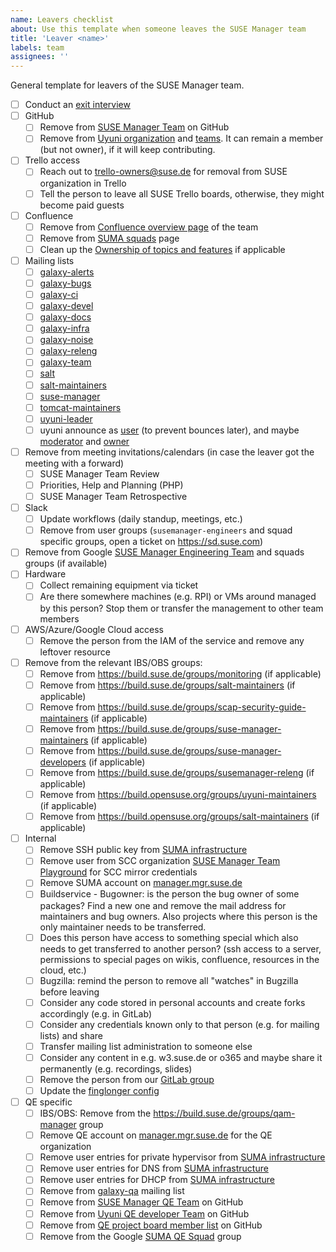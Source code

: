 ```yaml
---
name: Leavers checklist
about: Use this template when someone leaves the SUSE Manager team
title: 'Leaver <name>'
labels: team
assignees: ''
---
```


General template for leavers of the SUSE Manager team.

- [ ] Conduct an [exit interview](https://en.wikipedia.org/wiki/Exit_interview)
- [ ] GitHub
  - [ ] Remove from [SUSE Manager Team](https://github.com/orgs/SUSE/teams/suse-manager-team/members) on GitHub
  - [ ] Remove from [Uyuni organization](https://github.com/orgs/uyuni-project/people) and [teams](https://github.com/orgs/uyuni-project/teams). It can remain a member (but not owner), if it will keep contributing.
- [ ] Trello access
  - [ ] Reach out to trello-owners@suse.de for removal from SUSE organization in Trello
  - [ ] Tell the person to leave all SUSE Trello boards, otherwise, they might become paid guests
- [ ] Confluence
  - [ ] Remove from [Confluence overview page](https://confluence.suse.com/display/SUSEMANAGER/SUSE+Manager) of the team
  - [ ] Remove from [SUMA squads](https://confluence.suse.com/display/SUSEMANAGER/Squads%2C+People+and+Topics) page
  - [ ] Clean up the [Ownership of topics and features](https://confluence.suse.com/display/SUSEMANAGER/Squads%2C+People+and+Topics) if applicable
- [ ] Mailing lists
  - [ ] [galaxy-alerts](https://mailman.suse.de/mailman/admin/galaxy-alerts/members/remove)
  - [ ] [galaxy-bugs](https://mailman.suse.de/mailman/admin/galaxy-bugs/members/remove)
  - [ ] [galaxy-ci](https://mailman.suse.de/mailman/admin/galaxy-ci/members/remove)
  - [ ] [galaxy-devel](https://mailman.suse.de/mailman/admin/galaxy-devel/members/remove)
  - [ ] [galaxy-docs](https://mailman.suse.de/mailman/admin/galaxy-docs/members/remove)
  - [ ] [galaxy-infra](https://mailman.suse.de/mailman/admin/galaxy-infra/members/remove)
  - [ ] [galaxy-noise](https://mailman.suse.de/mailman/admin/galaxy-noise/members/remove)
  - [ ] [galaxy-releng](https://mailman.suse.de/mailman/admin/galaxy-releng/members/remove)
  - [ ] [galaxy-team](https://mailman.suse.de/mailman/admin/galaxy-team/members/remove)
  - [ ] [salt](https://mailman.suse.de/mailman/admin/salt/members/remove)
  - [ ] [salt-maintainers](https://mailman.suse.de/mailman/admin/salt-maintainers/members/remove)
  - [ ] [suse-manager](https://mailman.suse.de/mailman/admin/suse-manager/members/remove)
  - [ ] [tomcat-maintainers](https://mailman.suse.de/mailman/admin/tomcat-maintainers/members/remove)
  - [ ] [uyuni-leader](https://mailman.suse.de/mailman/admin/uyuni-leader/members/remove)
  - [ ] uyuni announce as [user](https://lists.opensuse.org/manage/lists/announce.lists.uyuni-project.org/members/member/) (to prevent bounces later), and maybe [moderator](https://lists.opensuse.org/manage/lists/announce.lists.uyuni-project.org/members/moderator/) and [owner](https://lists.opensuse.org/manage/lists/announce.lists.uyuni-project.org/members/owner/)
- [ ] Remove from meeting invitations/calendars (in case the leaver got the meeting with a forward)
  - [ ] SUSE Manager Team Review
  - [ ] Priorities, Help and Planning (PHP)
  - [ ] SUSE Manager Team Retrospective
- [ ] Slack
  - [ ] Update workflows (daily standup, meetings, etc.)
  - [ ] Remove from user groups (`susemanager-engineers` and squad specific groups, open a ticket on https://sd.suse.com)
- [ ] Remove from Google [SUSE Manager Engineering Team](https://groups.google.com/a/suse.com/g/suma-all/members) and squads groups (if available)
- [ ] Hardware
  - [ ] Collect remaining equipment via ticket
  - [ ] Are there somewhere machines (e.g. RPI) or VMs around managed by this person? Stop them or transfer the management to other team members
- [ ] AWS/Azure/Google Cloud access
  - [ ] Remove the person from the IAM of the service and remove any leftover resource
- [ ] Remove from the relevant IBS/OBS groups:
  - [ ] Remove from https://build.suse.de/groups/monitoring (if applicable)
  - [ ] Remove from https://build.suse.de/groups/salt-maintainers (if applicable)
  - [ ] Remove from https://build.suse.de/groups/scap-security-guide-maintainers (if applicable)
  - [ ] Remove from https://build.suse.de/groups/suse-manager-maintainers (if applicable)
  - [ ] Remove from https://build.suse.de/groups/suse-manager-developers (if applicable)
  - [ ] Remove from https://build.suse.de/groups/susemanager-releng (if applicable)
  - [ ] Remove from https://build.opensuse.org/groups/uyuni-maintainers (if applicable)
  - [ ] Remove from https://build.opensuse.org/groups/salt-maintainers (if applicable)
- [ ] Internal
  - [ ] Remove SSH public key from [SUMA infrastructure](https://gitlab.suse.de/galaxy/infrastructure/-/blob/master/srv/salt/ssh/init.sls)
  - [ ] Remove user from SCC organization [SUSE Manager Team Playground](https://scc.suse.com/organizations/432530/users) for SCC mirror credentials
  - [ ] Remove SUMA account on [manager.mgr.suse.de](https://manager.mgr.suse.de)
  - [ ] Buildservice - Bugowner: is the person the bug owner of some packages? Find a new one and remove the mail address for maintainers and bug owners. Also projects where this person is the only maintainer needs to be transferred.
  - [ ] Does this person have access to something special which also needs to get transferred to another person? (ssh access to a server, permissions to special pages on wikis, confluence, resources in the cloud, etc.)
  - [ ] Bugzilla: remind the person to remove all "watches" in Bugzilla before leaving
  - [ ] Consider any code stored in personal accounts and create forks accordingly (e.g. in GitLab)
  - [ ] Consider any credentials known only to that person (e.g. for mailing lists) and share
  - [ ] Transfer mailing list administration to someone else
  - [ ] Consider any content in e.g. w3.suse.de or o365 and maybe share it permanently (e.g. recordings, slides)
  - [ ] Remove the person from our [GitLab group](https://gitlab.suse.de/groups/galaxy/-/group_members)
  - [ ] Update the [finglonger config](https://gitlab.suse.de/galaxy/infrastructure/-/blob/master/srv/salt/bugguy-finglonger/galaxy.edn)
- [ ] QE specific
  - [ ] IBS/OBS: Remove from the https://build.suse.de/groups/qam-manager group
  - [ ] Remove QE account on [manager.mgr.suse.de](https://manager.mgr.suse.de) for the QE organization
  - [ ] Remove user entries for private hypervisor from [SUMA infrastructure](https://gitlab.suse.de/galaxy/infrastructure/-/blob/master/srv/salt/qa/users/init.sls)
  - [ ] Remove user entries for DNS from [SUMA infrastructure](https://gitlab.suse.de/galaxy/infrastructure/-/tree/master/srv/salt/bind-server)
  - [ ] Remove user entries for DHCP from [SUMA infrastructure](https://gitlab.suse.de/galaxy/infrastructure/-/tree/master/srv/salt/dhcpd-server)
  - [ ] Remove from [galaxy-qa](https://mailman.suse.de/mailman/admin/galaxy-qa/members/remove) mailing list
  - [ ] Remove from [SUSE Manager QE Team](https://github.com/orgs/SUSE/teams/suse-manager-qe/members) on GitHub
  - [ ] Remove from [Uyuni QE developer Team](https://github.com/orgs/uyuni-project/teams/qe) on GitHub
  - [ ] Remove from [QE project board member list](https://github.com/orgs/SUSE/projects/32/views/1?pane=info) on GitHub
  - [ ] Remove from the Google [SUMA QE Squad](https://groups.google.com/a/suse.com/g/suma-qe/members) group
